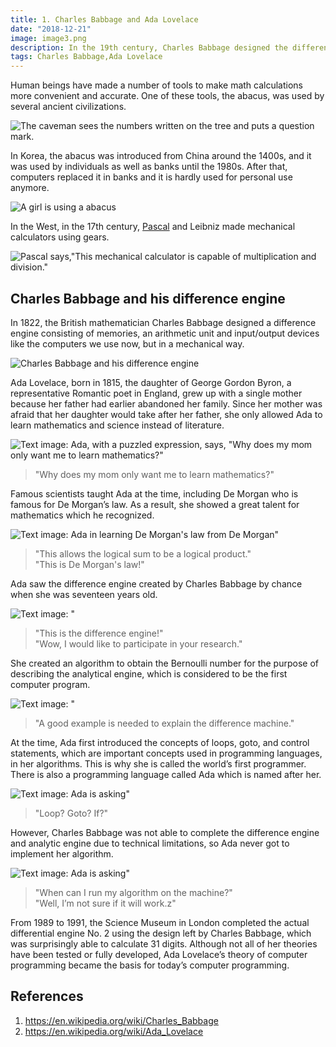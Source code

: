 ```yaml
---
title: 1. Charles Babbage and Ada Lovelace
date: "2018-12-21"
image: image3.png
description: In the 19th century, Charles Babbage designed the difference engine, and Ada Lovelace created the first algorithm, shaping the foundation of modern computing and programming concepts.
tags: Charles Babbage,Ada Lovelace
---
```


Human beings have made a number of tools to make math calculations more convenient and accurate. One of these tools, the abacus, was used by several ancient civilizations.

![The caveman sees the numbers written on the tree and puts a question mark.](images/image8.png)

In Korea, the abacus was introduced from China around the 1400s, and it was used by individuals as well as banks until the 1980s. After that, computers replaced it in banks and it is hardly used for personal use anymore.

![A girl is using a abacus](images/image4.png)

In the West, in the 17th century, [Pascal](https://en.wikipedia.org/wiki/Pascal%27s_calculator) and Leibniz made mechanical calculators using gears.

![Pascal says,"This mechanical calculator is capable of multiplication and division."](images/image2.png)

## Charles Babbage and his difference engine
In 1822, the British mathematician Charles Babbage designed a difference engine consisting of memories, an arithmetic unit and input/output devices like the computers we use now, but in a mechanical way.

![Charles Babbage and his difference engine](images/image3.png "size:80%")


Ada Lovelace, born in 1815, the daughter of George Gordon Byron, a representative Romantic poet in England, grew up with a single mother because her father had earlier abandoned her family. Since her mother was afraid that her daughter would take after her father, she only allowed Ada to learn mathematics and science instead of literature.

 ![Text image: Ada, with a puzzled expression, says, "Why does my mom only want me to learn mathematics?"](images/image10.png)
> "Why does my mom only want me to learn mathematics?"

Famous scientists taught Ada at the time, including De Morgan who is famous for De Morgan’s law. As a result, she showed a great talent for mathematics which he recognized.

![Text image: Ada in learning De Morgan's law from De Morgan"](images/image1.png)
> "This allows the logical sum to be a logical product." \
> "This is De Morgan's law!"

Ada saw the difference engine created by Charles Babbage by chance when she was seventeen years old.

![Text image: "](images/image9.png)
> "This is the difference engine!" \
> "Wow, I would like to participate in your research."

She created an algorithm to obtain the Bernoulli number for the purpose of describing the analytical engine, which is considered to be the first computer program.

![Text image: "](images/image5.png)
> "A good example is needed to explain the difference machine."

At the time, Ada first introduced the concepts of loops, goto, and control statements, which are important concepts used in programming languages, in her algorithms. This is why she is called the world’s first programmer. There is also a programming language called Ada which is named after her.

![Text image: Ada is asking"](images/image7.png)
> "Loop? Goto? If?"

However, Charles Babbage was not able to complete the difference engine and analytic engine due to technical limitations, so Ada never got to implement her algorithm.

![Text image: Ada is asking"](images/image6.png)
> "When can I run my algorithm on the machine?" \
> "Well, I’m not sure if it will work.z"

From 1989 to 1991, the Science Museum in London completed the actual differential engine No. 2 using the design left by Charles Babbage, which was surprisingly able to calculate 31 digits. Although not all of her theories have been tested or fully developed, Ada Lovelace’s theory of computer programming became the basis for today’s computer programming.

## References
1. https://en.wikipedia.org/wiki/Charles_Babbage
2. https://en.wikipedia.org/wiki/Ada_Lovelace
